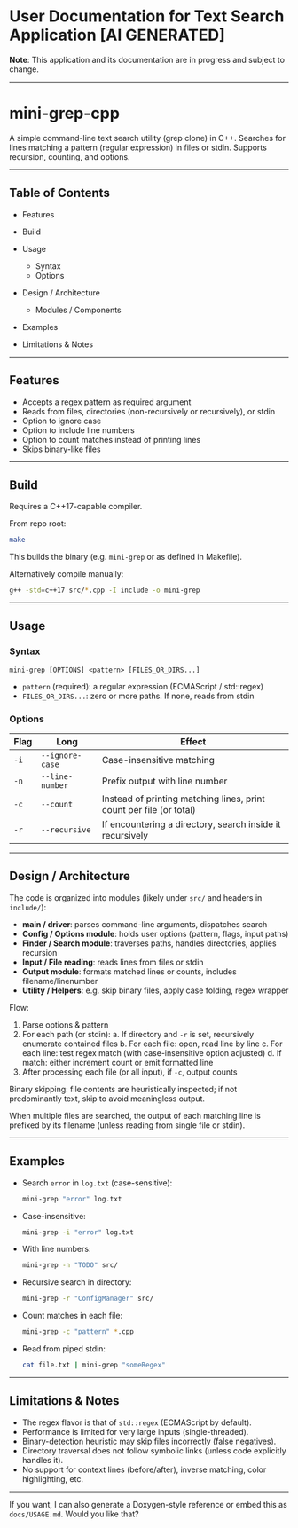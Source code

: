 # User Documentation for Text Search Application [AI GENERATED]

**Note**: This application and its documentation are in progress and subject to change.

---

# mini-grep-cpp

A simple command-line text search utility (grep clone) in C++.
Searches for lines matching a pattern (regular expression) in files or stdin. Supports recursion, counting, and options.

---

## Table of Contents

* Features
* Build
* Usage

  * Syntax
  * Options
* Design / Architecture

  * Modules / Components
* Examples
* Limitations & Notes

---

## Features

* Accepts a regex pattern as required argument
* Reads from files, directories (non-recursively or recursively), or stdin
* Option to ignore case
* Option to include line numbers
* Option to count matches instead of printing lines
* Skips binary-like files

---

## Build

Requires a C++17-capable compiler.

From repo root:

```bash
make
```

This builds the binary (e.g. `mini-grep` or as defined in Makefile).

Alternatively compile manually:

```bash
g++ -std=c++17 src/*.cpp -I include -o mini-grep
```

---

## Usage

### Syntax

```
mini-grep [OPTIONS] <pattern> [FILES_OR_DIRS...]
```

* `pattern` (required): a regular expression (ECMAScript / std::regex)
* `FILES_OR_DIRS...`: zero or more paths. If none, reads from stdin

### Options

| Flag | Long            | Effect                                                              |
| ---- | --------------- | ------------------------------------------------------------------- |
| `-i` | `--ignore-case` | Case-insensitive matching                                           |
| `-n` | `--line-number` | Prefix output with line number                                      |
| `-c` | `--count`       | Instead of printing matching lines, print count per file (or total) |
| `-r` | `--recursive`   | If encountering a directory, search inside it recursively           |

---

## Design / Architecture

The code is organized into modules (likely under `src/` and headers in `include/`):

* **main / driver**: parses command-line arguments, dispatches search
* **Config / Options module**: holds user options (pattern, flags, input paths)
* **Finder / Search module**: traverses paths, handles directories, applies recursion
* **Input / File reading**: reads lines from files or stdin
* **Output module**: formats matched lines or counts, includes filename/linenumber
* **Utility / Helpers**: e.g. skip binary files, apply case folding, regex wrapper

Flow:

1. Parse options & pattern
2. For each path (or stdin):
   a. If directory and `-r` is set, recursively enumerate contained files
   b. For each file: open, read line by line
   c. For each line: test regex match (with case-insensitive option adjusted)
   d. If match: either increment count or emit formatted line
3. After processing each file (or all input), if `-c`, output counts

Binary skipping: file contents are heuristically inspected; if not predominantly text, skip to avoid meaningless output.

When multiple files are searched, the output of each matching line is prefixed by its filename (unless reading from single file or stdin).

---

## Examples

* Search `error` in `log.txt` (case-sensitive):

  ```sh
  mini-grep "error" log.txt
  ```

* Case-insensitive:

  ```sh
  mini-grep -i "error" log.txt
  ```

* With line numbers:

  ```sh
  mini-grep -n "TODO" src/
  ```

* Recursive search in directory:

  ```sh
  mini-grep -r "ConfigManager" src/
  ```

* Count matches in each file:

  ```sh
  mini-grep -c "pattern" *.cpp
  ```

* Read from piped stdin:

  ```sh
  cat file.txt | mini-grep "someRegex"
  ```

---

## Limitations & Notes

* The regex flavor is that of `std::regex` (ECMAScript by default).
* Performance is limited for very large inputs (single-threaded).
* Binary-detection heuristic may skip files incorrectly (false negatives).
* Directory traversal does not follow symbolic links (unless code explicitly handles it).
* No support for context lines (before/after), inverse matching, color highlighting, etc.

---

If you want, I can also generate a Doxygen-style reference or embed this as `docs/USAGE.md`. Would you like that?
